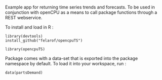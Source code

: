 Example app for returning time series trends and forecasts. To be used in conjunction with openCPU as a means to call package functions through a REST webservice.

To install and load in R : 

```
library(devtools)
install_github("felarof/opencpuTS")

library(opencpuTS)
```

Package comes with a data-set that is exported into the package namespace by default. To load it into your workspace, run : 

```
data(partsDemand)
```
